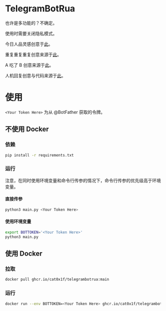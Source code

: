 # TelegramBotRua

也许是多功能的？不确定。

使用时需要关闭隐私模式。

今日人品灵感创意于[此](https://github.com/GooGuJiang/Gugumoe-bot)。

重复重复重复创意来源于[此](https://github.com/rikumi/tietie-bot/blob/main/src/commands/repeat.ts)。

A 吃了 B 创意来源于[此](https://github.com/sxyazi/bendan/tree/master)。

人机回复创意与代码来源于[此](https://github.com/sxyazi/bendan/tree/master)。

# 使用

`<Your Token Here>` 为从 @BotFather 获取的令牌。

## 不使用 Docker

### 依赖

```bash
pip install -r requirements.txt
```

### 运行

注意，在同时使用环境变量和命令行传参的情况下，命令行传参的优先级高于环境变量。

#### 直接传参
```bash
python3 main.py <Your Token Here>
```

#### 使用环境变量
```bash
export BOTTOKEN='<Your Token Here>'
python3 main.py
```

## 使用 Docker

### 拉取

```bash
docker pull ghcr.io/cat0x1f/telegrambotrua:main
```

### 运行

```bash
docker run --env BOTTOKEN=<Your Token Here> ghcr.io/cat0x1f/telegrambotrua:main
```
